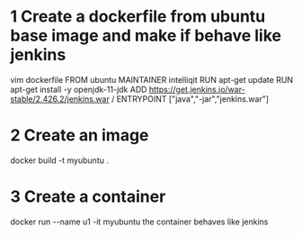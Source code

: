 # 1 Create a dockerfile from ubuntu base image and make if behave like jenkins
  vim dockerfile
  FROM ubuntu
  MAINTAINER intelliqit
  RUN apt-get update
  RUN apt-get install -y openjdk-11-jdk
  ADD https://get.jenkins.io/war-stable/2.426.2/jenkins.war /
  ENTRYPOINT  ["java","-jar","jenkins.war"]

# 2 Create an image
  docker build -t myubuntu .

# 3 Create a container
  docker run  --name u1 -it myubuntu
  the container behaves like jenkins

